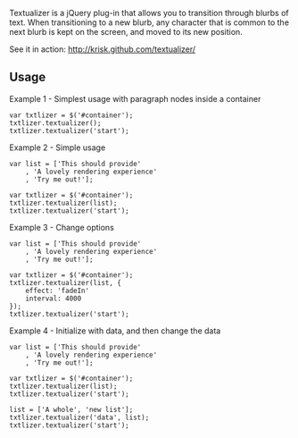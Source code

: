 Textualizer is a jQuery plug-in that allows you to transition through blurbs of text.  When transitioning to a new blurb, any character that is common to the next blurb is kept on the screen, and moved to its new position.

See it in action: http://krisk.github.com/textualizer/

Usage
-----

Example 1 - Simplest usage with paragraph nodes inside a container

	var txtlizer = $('#container');
	txtlizer.textualizer();
	txtlizer.textualizer('start');	

Example 2 - Simple usage

	var list = ['This should provide'
		, 'A lovely rendering experience'
		, 'Try me out!'];

	var txtlizer = $('#container');
	txtlizer.textualizer(list);
	txtlizer.textualizer('start');	
	
Example 3 - Change options
	
	var list = ['This should provide'
		, 'A lovely rendering experience'
		, 'Try me out!'];

	var txtlizer = $('#container');
	txtlizer.textualizer(list, {
		effect: 'fadeIn'
		interval: 4000
	});
	txtlizer.textualizer('start');	
	
Example 4 - Initialize with data, and then change the data

	var list = ['This should provide'
		, 'A lovely rendering experience' 
		, 'Try me out!'];

	var txtlizer = $('#container');
	txtlizer.textualizer(list);
	txtlizer.textualizer('start');
	
	list = ['A whole', 'new list'];
	txtlizer.textualizer('data', list);
	txtlizer.textualizer('start');
